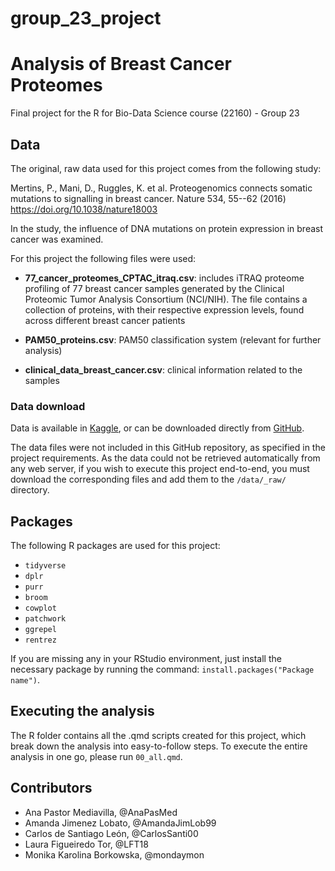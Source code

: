 # group_23_project

# Analysis of Breast Cancer Proteomes

Final project for the R for Bio-Data Science course (22160) - Group 23

## Data

The original, raw data used for this project comes from the following study:

Mertins, P., Mani, D., Ruggles, K. et al. Proteogenomics connects somatic mutations to signalling in breast cancer. Nature 534, 55--62 (2016) <https://doi.org/10.1038/nature18003>

In the study, the influence of DNA mutations on protein expression in breast cancer was examined.

For this project the following files were used:

-   **77_cancer_proteomes_CPTAC_itraq.csv**: includes iTRAQ proteome profiling of 77 breast cancer samples generated by the Clinical Proteomic Tumor Analysis Consortium (NCI/NIH). The file contains a collection of proteins, with their respective expression levels, found across different breast cancer patients

-   **PAM50_proteins.csv**: PAM50 classification system (relevant for further analysis)

-   **clinical_data_breast_cancer.csv**: clinical information related to the samples

### Data download

Data is available in [Kaggle](https://www.kaggle.com/datasets/piotrgrabo/breastcancerproteomes/data?select=77_cancer_proteomes_CPTAC_itraq.csv), or can be downloaded directly from [GitHub](https://github.com/BCPP/BreastCancerProteomes/tree/master).

The data files were not included in this GitHub repository, as specified in the project requirements. As the data could not be retrieved automatically from any web server, if you wish to execute this project end-to-end, you must download the corresponding files and add them to the `/data/_raw/` directory.

## Packages

The following R packages are used for this project:

-   `tidyverse`
-   `dplr`
-   `purr`
-   `broom`
-   `cowplot`
-   `patchwork`
-   `ggrepel`
-   `rentrez`

If you are missing any in your RStudio environment, just install the necessary package by running the command: `install.packages("Package name")`.

## Executing the analysis

The R folder contains all the .qmd scripts created for this project, which break down the analysis into easy-to-follow steps. To execute the entire analysis in one go, please run `00_all.qmd`.

## Contributors

-   Ana Pastor Mediavilla, @AnaPasMed
-   Amanda Jimenez Lobato, @AmandaJimLob99
-   Carlos de Santiago León, @CarlosSanti00
-   Laura Figueiredo Tor, @LFT18
-   Monika Karolina Borkowska, @mondaymon
